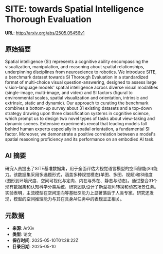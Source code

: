 # SITE: towards Spatial Intelligence Thorough Evaluation

**URL**: http://arxiv.org/abs/2505.05456v1

## 原始摘要

Spatial intelligence (SI) represents a cognitive ability encompassing the
visualization, manipulation, and reasoning about spatial relationships,
underpinning disciplines from neuroscience to robotics. We introduce SITE, a
benchmark dataset towards SI Thorough Evaluation in a standardized format of
multi-choice visual question-answering, designed to assess large
vision-language models' spatial intelligence across diverse visual modalities
(single-image, multi-image, and video) and SI factors (figural to environmental
scales, spatial visualization and orientation, intrinsic and extrinsic, static
and dynamic). Our approach to curating the benchmark combines a bottom-up
survey about 31 existing datasets and a top-down strategy drawing upon three
classification systems in cognitive science, which prompt us to design two
novel types of tasks about view-taking and dynamic scenes. Extensive
experiments reveal that leading models fall behind human experts especially in
spatial orientation, a fundamental SI factor. Moreover, we demonstrate a
positive correlation between a model's spatial reasoning proficiency and its
performance on an embodied AI task.


## AI 摘要

研究人员提出了SITE基准数据集，用于全面评估大视觉语言模型的空间智能(SI)能力。该数据集采用多选题形式，涵盖多种视觉模态(单图、多图、视频)和SI维度(图形到环境尺度、空间可视化与定向、内在与外在、静态与动态)。通过整合31个现有数据集和认知科学分类系统，研究团队设计了新型视角转换和动态场景任务。实验表明，主流模型在空间定向等基础SI能力上显著落后于人类专家。研究还发现，模型的空间推理能力与其在具身AI任务中的表现呈正相关。

## 元数据

- **来源**: ArXiv
- **类型**: 论文
- **保存时间**: 2025-05-10T01:28:22Z
- **目录日期**: 2025-05-10
